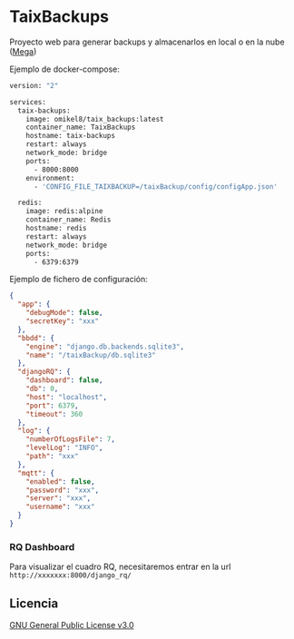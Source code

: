 # TaixBackups
Proyecto web para generar backups y almacenarlos en local o en la nube ([Mega](https://mega.io/))

Ejemplo de docker-compose:
```dockerfile
version: "2"

services:
  taix-backups:
    image: omikel8/taix_backups:latest
    container_name: TaixBackups
    hostname: taix-backups
    restart: always
    network_mode: bridge
    ports:
      - 8000:8000
    environment:
      - 'CONFIG_FILE_TAIXBACKUP=/taixBackup/config/configApp.json'

  redis:
    image: redis:alpine
    container_name: Redis
    hostname: redis
    restart: always
    network_mode: bridge
    ports:
      - 6379:6379
```

Ejemplo de fichero de configuración:
```json
{
  "app": {
    "debugMode": false,
    "secretKey": "xxx"
  },
  "bbdd": {
    "engine": "django.db.backends.sqlite3",
    "name": "/taixBackup/db.sqlite3"
  },
  "djangoRQ": {
    "dashboard": false,
    "db": 0,
    "host": "localhost",
    "port": 6379,
    "timeout": 360
  },
  "log": {
    "numberOfLogsFile": 7,
    "levelLog": "INFO",
    "path": "xxx"
  },
  "mqtt": {
    "enabled": false,
    "password": "xxx",
    "server": "xxx",
    "username": "xxx"
  }
}
```

### RQ Dashboard
Para visualizar el cuadro RQ, necesitaremos entrar en la url `http://xxxxxxx:8000/django_rq/`

## Licencia
[GNU General Public License v3.0](https://github.com/TaixMiguel/TaixBackups/blob/main/LICENSE)

